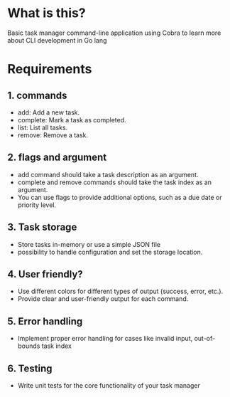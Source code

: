 # What is this?
Basic task manager command-line application using Cobra to learn more about CLI development in Go lang

# Requirements
## 1. commands

- add: Add a new task.
- complete: Mark a task as completed.
- list: List all tasks.
- remove: Remove a task.

## 2. flags and argument
- add command should take a task description as an argument.
- complete and remove commands should take the task index as an argument.
- You can use flags to provide additional options, such as a due date or priority level.

## 3. Task storage

- Store tasks in-memory or use a simple JSON file
- possibility to handle configuration and set the storage location.

## 4. User friendly?

- Use different colors for different types of output (success, error, etc.).
- Provide clear and user-friendly output for each command.

## 5. Error handling 
- Implement proper error handling for cases like invalid input, out-of-bounds task index

## 6. Testing
- Write unit tests for the core functionality of your task manager
